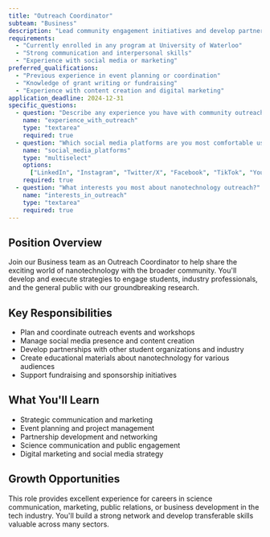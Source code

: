 ```yaml
---
title: "Outreach Coordinator"
subteam: "Business"
description: "Lead community engagement initiatives and develop partnerships to expand Formula Nano's impact."
requirements:
  - "Currently enrolled in any program at University of Waterloo"
  - "Strong communication and interpersonal skills"
  - "Experience with social media or marketing"
preferred_qualifications:
  - "Previous experience in event planning or coordination"
  - "Knowledge of grant writing or fundraising"
  - "Experience with content creation and digital marketing"
application_deadline: 2024-12-31
specific_questions:
  - question: "Describe any experience you have with community outreach or event planning"
    name: "experience_with_outreach"
    type: "textarea"
    required: true
  - question: "Which social media platforms are you most comfortable using for professional purposes?"
    name: "social_media_platforms"
    type: "multiselect"
    options:
      ["LinkedIn", "Instagram", "Twitter/X", "Facebook", "TikTok", "YouTube"]
    required: true
  - question: "What interests you most about nanotechnology outreach?"
    name: "interests_in_outreach"
    type: "textarea"
    required: true
---
```


## Position Overview

Join our Business team as an Outreach Coordinator to help share the exciting world of nanotechnology with the broader community. You'll develop and execute strategies to engage students, industry professionals, and the general public with our groundbreaking research.

## Key Responsibilities

- Plan and coordinate outreach events and workshops
- Manage social media presence and content creation
- Develop partnerships with other student organizations and industry
- Create educational materials about nanotechnology for various audiences
- Support fundraising and sponsorship initiatives

## What You'll Learn

- Strategic communication and marketing
- Event planning and project management
- Partnership development and networking
- Science communication and public engagement
- Digital marketing and social media strategy

## Growth Opportunities

This role provides excellent experience for careers in science communication, marketing, public relations, or business development in the tech industry. You'll build a strong network and develop transferable skills valuable across many sectors.

